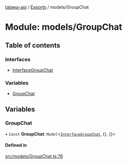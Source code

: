 [talawa-api](../README.md) / [Exports](../modules.md) / models/GroupChat

# Module: models/GroupChat

## Table of contents

### Interfaces

- [InterfaceGroupChat](../interfaces/models_GroupChat.InterfaceGroupChat.md)

### Variables

- [GroupChat](models_GroupChat.md#groupchat)

## Variables

### GroupChat

• `Const` **GroupChat**: `Model`\<[`InterfaceGroupChat`](../interfaces/models_GroupChat.InterfaceGroupChat.md), \{\}, \{\}\>

#### Defined in

[src/models/GroupChat.ts:76](https://github.com/PalisadoesFoundation/talawa-api/blob/12ccdb6/src/models/GroupChat.ts#L76)
